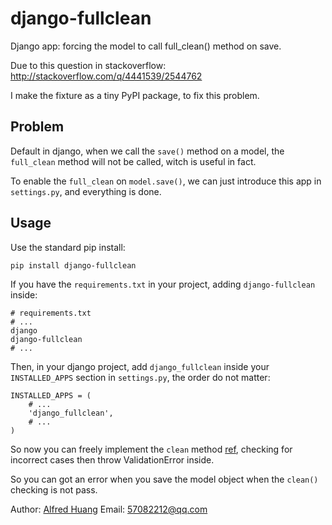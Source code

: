 # django-fullclean

Django app: forcing the model to call full_clean() method on save.

Due to this question in stackoverflow: <http://stackoverflow.com/q/4441539/2544762>

I make the fixture as a tiny PyPI package, to fix this problem.

## Problem

Default in django, when we call the `save()` method on a model, the `full_clean`
method will not be called, witch is useful in fact.

To enable the `full_clean` on `model.save()`, we can just introduce this app
in `settings.py`, and everything is done.

## Usage

Use the standard pip install:

```
pip install django-fullclean
```

If you have the `requirements.txt` in your project, adding `django-fullclean`
inside:

```
# requirements.txt
# ...
django
django-fullclean
# ...
```

Then, in your django project, add `django_fullclean` inside your `INSTALLED_APPS`
section in `settings.py`, the order do not matter:

```
INSTALLED_APPS = (
    # ...
    'django_fullclean',
    # ...
)
```

So now you can freely implement the `clean` method
[ref](https://docs.djangoproject.com/en/1.9/ref/models/instances/#validating-objects),
checking for incorrect cases then throw ValidationError inside.

So you can got an error when you save the model object when the `clean()`
checking is not pass.

Author: [Alfred Huang](https://www.huangwenchao.com.cn)
Email: [57082212@qq.com](mailto:57082212@qq.com)

